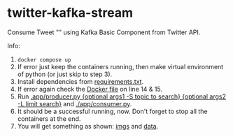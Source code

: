 # twitter-kafka-stream
Consume Tweet "" using Kafka Basic Component from Twitter API.

Info:
1. `docker compose up`
2. If error just keep the containers running, then make virtual environment of python (or just skip to step 3).
3. Install dependencies from [requirements.txt](https://github.com/zeenfts/twitter-kafka-stream/blob/main/requirements.txt).
4. If error again check the [Docker file](https://github.com/zeenfts/twitter-kafka-stream/blob/main/docker/Dockerfile) on line 14 & 15.
5. Run [.app/producer.py {optional args1 -S topic to search} {optional args2 -L limit search}](https://github.com/zeenfts/twitter-kafka-stream/blob/main/app/producer.py) and [./app/consumer.py](https://github.com/zeenfts/twitter-kafka-stream/blob/main/app/consumer.py).
6. It should be a successful running, now. Don't forget to stop all the containers at the end.
7. You will get something as shown: [imgs](https://github.com/zeenfts/twitter-kafka-stream/tree/main/imgs) and [data](https://github.com/zeenfts/twitter-kafka-stream/tree/main/data).